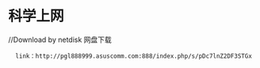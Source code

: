 # 科学上网

//Download by netdisk
      网盘下载
      
      link：http://pgl888999.asuscomm.com:888/index.php/s/pDc7lnZ2DF3STGx
